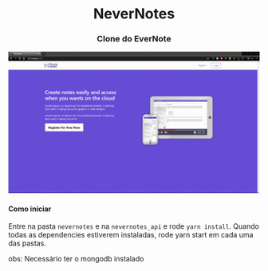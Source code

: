 <h1 align="center">NeverNotes</h1>

<h3 align="center">Clone do EverNote</h3>

<img src="./gifexample.gif"/>

#### Como iniciar

Entre na pasta ```nevernotes``` e na ```nevernotes_api``` e rode ```yarn install```. Quando todas as dependencies estiverem instaladas, rode yarn start em cada uma das pastas. 

obs: Necessário ter o mongodb instalado
